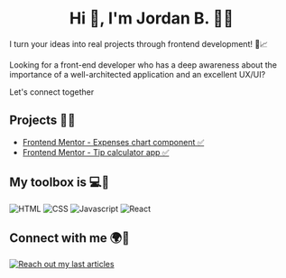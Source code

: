 <h1 align="center">Hi 👋, I'm Jordan B. 🐱‍💻</h1>
I turn your ideas into real projects through frontend development! 🚀📈

Looking for a front-end developer who has a deep awareness about the importance of a well-architected application and an excellent UX/UI? 

Let's connect together 

<div>
  <h2 align="left">Projects 🚧💜</h2>
  <ul>
    <li>
      <a href="https://fm-expenses-chart-component.netlify.app/" target="blank">
        Frontend Mentor - Expenses chart component ✅
      </a>
    </li>
    <li>
      <a href="https://fm-calculator-tip.netlify.app/" target="blank">
        Frontend Mentor - Tip calculator app ✅
      </a>
    </li>
  </ul>
</div>

<div>
  <h2 align="left">My toolbox is 💻🧰</h2>
  <p>
     <img src="https://img.shields.io/badge/HTML5-E34F26?style=for-the-badge&logo=html5&logoColor=white" alt="HTML">
     <img src="https://img.shields.io/badge/CSS3-1572B6?style=for-the-badge&logo=css3&logoColor=white" alt="CSS">
     <img src="https://img.shields.io/badge/JavaScript-F7DF1E?style=for-the-badge&logo=javascript&logoColor=black" alt="Javascript">
     <img src="https://img.shields.io/badge/React-20232A?style=for-the-badge&logo=react&logoColor=61DAFB" alt="React">
  </p>
</div>

<div>
<h2 align="left">Connect with me 🌍🤝</h2>
<p>
    <a href="https://bjordandev.hashnode.dev/">
        <img src="https://img.shields.io/badge/Hashnode-2962FF?style=for-the-badge&logo=hashnode&logoColor=white" alt="Reach out my last articles">
    </a>
</p>
</div>
